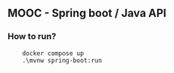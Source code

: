 ## MOOC - Spring boot / Java API

### How to run?

```shell
    docker compose up
    .\mvnw spring-boot:run
```

